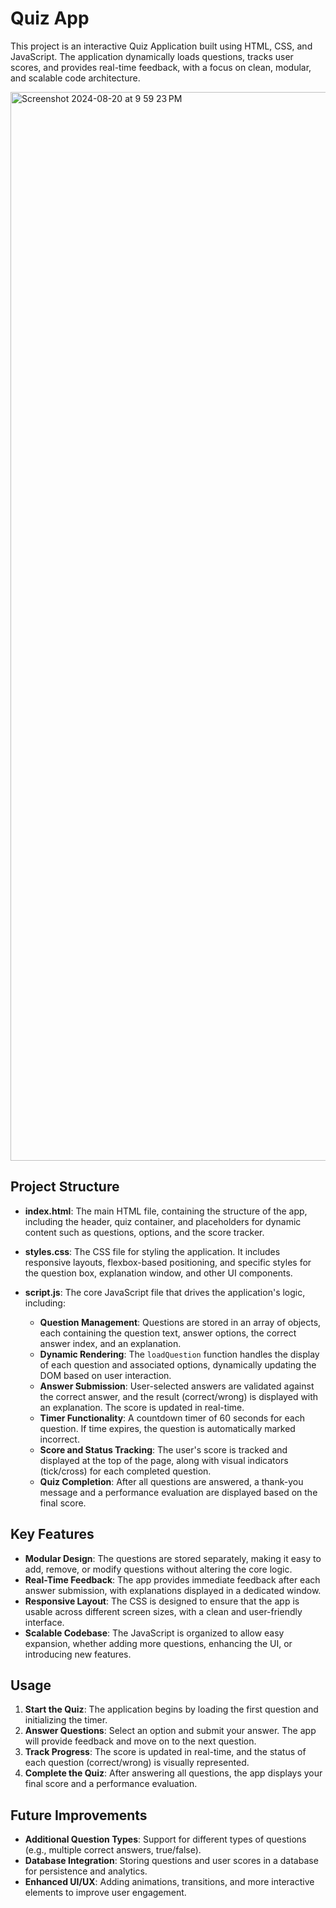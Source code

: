 # Quiz App

This project is an interactive Quiz Application built using HTML, CSS, and JavaScript. The application dynamically loads questions, tracks user scores, and provides real-time feedback, with a focus on clean, modular, and scalable code architecture.

<img width="1710" alt="Screenshot 2024-08-20 at 9 59 23 PM" src="https://github.com/user-attachments/assets/daa6f9a8-4bb6-48b7-a296-03baab1e98ff">


## Project Structure

- **index.html**: The main HTML file, containing the structure of the app, including the header, quiz container, and placeholders for dynamic content such as questions, options, and the score tracker.

- **styles.css**: The CSS file for styling the application. It includes responsive layouts, flexbox-based positioning, and specific styles for the question box, explanation window, and other UI components.

- **script.js**: The core JavaScript file that drives the application's logic, including:
  - **Question Management**: Questions are stored in an array of objects, each containing the question text, answer options, the correct answer index, and an explanation.
  - **Dynamic Rendering**: The `loadQuestion` function handles the display of each question and associated options, dynamically updating the DOM based on user interaction.
  - **Answer Submission**: User-selected answers are validated against the correct answer, and the result (correct/wrong) is displayed with an explanation. The score is updated in real-time.
  - **Timer Functionality**: A countdown timer of 60 seconds for each question. If time expires, the question is automatically marked incorrect.
  - **Score and Status Tracking**: The user's score is tracked and displayed at the top of the page, along with visual indicators (tick/cross) for each completed question.
  - **Quiz Completion**: After all questions are answered, a thank-you message and a performance evaluation are displayed based on the final score.

## Key Features

- **Modular Design**: The questions are stored separately, making it easy to add, remove, or modify questions without altering the core logic.
- **Real-Time Feedback**: The app provides immediate feedback after each answer submission, with explanations displayed in a dedicated window.
- **Responsive Layout**: The CSS is designed to ensure that the app is usable across different screen sizes, with a clean and user-friendly interface.
- **Scalable Codebase**: The JavaScript is organized to allow easy expansion, whether adding more questions, enhancing the UI, or introducing new features.

## Usage

1. **Start the Quiz**: The application begins by loading the first question and initializing the timer.
2. **Answer Questions**: Select an option and submit your answer. The app will provide feedback and move on to the next question.
3. **Track Progress**: The score is updated in real-time, and the status of each question (correct/wrong) is visually represented.
4. **Complete the Quiz**: After answering all questions, the app displays your final score and a performance evaluation.

## Future Improvements

- **Additional Question Types**: Support for different types of questions (e.g., multiple correct answers, true/false).
- **Database Integration**: Storing questions and user scores in a database for persistence and analytics.
- **Enhanced UI/UX**: Adding animations, transitions, and more interactive elements to improve user engagement.
